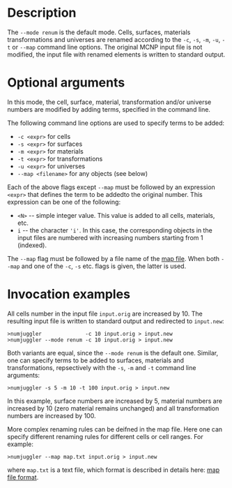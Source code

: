 # Description 
The `--mode renum` is the default mode. Cells, surfaces, materials transformations and
universes are renamed according to the `-c`, `-s`, `-m`, `-u`, `-t` or `--map`
command line options. The original MCNP input file is not modified, the input
file with renamed elements is written to standard output.

# Optional arguments
In this mode, the cell, surface, material, transformation  and/or universe
numbers are modified by adding terms, specified in the command line. 

The following command line options are used to specify terms to be added:

* `-c <expr>` for cells
* `-s <expr>` for surfaces
* `-m <expr>` for materials
* `-t <expr>` for transformations
* `-u <expr>` for universes
* `--map <filename>` for any objects (see below)

Each of the above flags except `--map` must be followed by an expression
`<expr>` that defines the term to be addedto the original number. This
expression can be one of the following:

* `<N>` -- simple integer value. This value is added to all cells, materials,
  etc.
* `i` -- the character `'i'`. In this case, the corresponding objects in the
  input files are numbered with increasing numbers starting from 1 (indexed). 
  
The `--map` flag must be followed by a file name of the [map file](map.md).
When both `--map` and one of the `-c`, `-s` etc. flags is given, the latter
is used. 


# Invocation examples
All cells number in the input file ``input.orig`` are increased by 10. The
resulting input file is written to standard output and redirected to
``input.new``:

    >numjuggler              -c 10 input.orig > input.new
    >numjuggler --mode renum -c 10 input.orig > input.new
    
Both variants are equal, since the `--mode renum` is the default one. Similar,
one can specify terms to be added to surfaces, materials and transformations,
repsectively with the `-s`, `-m` and `-t` command line arguments:

    >numjuggler -s 5 -m 10 -t 100 input.orig > input.new
    
In this example, surface numbers are increased by 5, material numbers are
increased by 10 (zero material remains unchanged) and all transformation
numbers are increased by 100.

More complex renaming rules can be deifned in the map file. Here one can specify 
different renaming rules for different cells or cell ranges. For example:

    >numjuggler --map map.txt input.orig > input.new
    
where `map.txt` is a text file, which format is described in details here: [map file format](map.md). 




